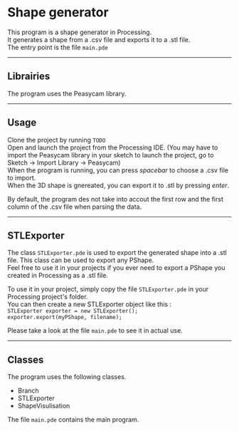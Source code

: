 # Shape generator 

This program is a shape generator in Processing.  
It generates a shape from a .csv file and exports it to a .stl file.  
The entry point is the file ```main.pde```  

---

## Librairies 

The program uses the Peasycam library. 

---

## Usage

Clone the project by running `TODO`  
Open and launch the project from the Processing IDE. (You may have to import the Peasycam library in your sketch to launch the project, go to Sketch -> Import Library -> Peasycam)  
When the program is running, you can press *spacebar* to choose a .csv file to import.  
When the 3D shape is gnereated, you can export it to .stl by pressing *enter*.  

By default, the program des not take into accout the first row and the first column of the .csv file when parsing the data.

---

## STLExporter 

The class ```STLExporter.pde``` is used to export the generated shape into a .stl file. This class can be used to export any PShape.  
Feel free to use it in your projects if you ever need to export a PShape you created in Processing as a .stl file. 


To use it in your project, simply copy the file ```STLExporter.pde``` in your Processing project's folder.  
You can then create a new STLExporter object like this :  
`STLExporter exporter = new STLExporter();`  
`exporter.export(myPShape, filename);`  


Please take a look at the file  ```main.pde``` to see it in actual use.


---

## Classes  

The program uses the following classes.

* Branch 
* STLExporter 
* ShapeVisulisation

The file ```main.pde``` contains the main program.
